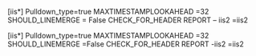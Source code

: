 [iis*]
Pulldown_type=true
MAXTIMESTAMPLOOKAHEAD =32
SHOULD_LINEMERGE = False
CHECK_FOR_HEADER
REPORT – iis2 =iis2



[iis*]
Pulldown_type=true
MAXTIMESTAMPLOOKAHEAD =32
SHOULD_LINEMERGE =False
CHECK_FOR_HEADER
REPORT -iis2 =iis2
